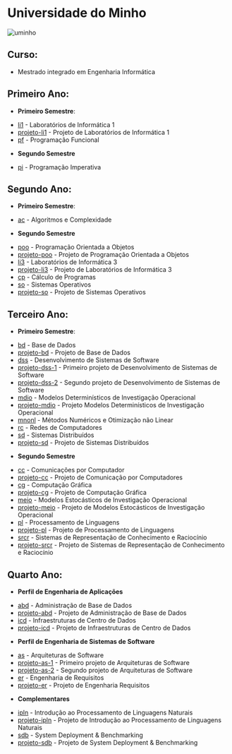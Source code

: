 # Universidade do Minho

![uminho](http://www4.di.uminho.pt/~jmf/IMAGES/um_eeng.gif)

## Curso:
- Mestrado integrado em Engenharia Informática


## Primeiro Ano:

* **Primeiro Semestre**:
- [li1](https://github.com/josepereira1/miei/tree/master/1/li1) - Laboratórios de Informática 1
- [projeto-li1](https://github.com/josepereira1/bomberman) - Projeto de Laboratórios de Informática 1
- [pf](https://github.com/josepereira1/miei/tree/master/1/pf) - Programação Funcional

* **Segundo Semestre**
- [pi](https://github.com/josepereira1/miei/tree/master/1/pi) - Programação Imperativa

## Segundo Ano:
* **Primeiro Semestre**:
- [ac](https://github.com/josepereira1/miei/tree/master/2/ac) - Algoritmos e Complexidade

* **Segundo Semestre**
- [poo](https://github.com/josepereira1/miei/tree/master/2/poo) - Programação Orientada a Objetos
- [projeto-poo](https://github.com/josepereira1/projeto-poo) - Projeto de Programação Orientada a Objetos
- [li3](https://github.com/josepereira1/miei/tree/master/2/li3) - Laboratórios de Informática 3
- [projeto-li3](https://github.com/josepereira1/projeto-li3) - Projeto de Laboratórios de Informática 3
- [cp](https://github.com/josepereira1/miei/tree/master/2/cp) - Cálculo de Programas
- [so](https://github.com/josepereira1/miei/tree/master/2/so) - Sistemas Operativos
- [projeto-so](https://github.com/josepereira1/projeto-so) - Projeto de Sistemas Operativos

## Terceiro Ano:
* **Primeiro Semestre**:
- [bd](https://github.com/josepereira1/miei/tree/master/3/bd) - Base de Dados
- [projeto-bd](https://github.com/josepereira1/projeto-bd) - Projeto de Base de Dados
- [dss](https://github.com/josepereira1/miei/tree/master/3/dss) - Desenvolvimento de Sistemas de Software
- [projeto-dss-1](https://github.com/josepereira1/projeto-dss-1) - Primeiro projeto de Desenvolvimento de Sistemas de Software
- [projeto-dss-2](https://github.com/josepereira1/projeto-dss-2) - Segundo projeto de Desenvolvimento de Sistemas de Software
- [mdio](https://github.com/josepereira1/miei/tree/master/3/mdio) - Modelos Determinísticos de Investigação Operacional
- [projeto-mdio](https://github.com/josepereira1/projeto-mdio) - Projeto Modelos Determinísticos de Investigação Operacional
- [mnonl](https://github.com/josepereira1/miei/tree/master/3/mnonl) - Métodos Numéricos e Otimização não Linear
- [rc](https://github.com/josepereira1/miei/tree/master/3/rc) - Redes de Computadores
- [sd](https://github.com/josepereira1/miei/tree/master/3/sd) - Sistemas Distribuídos
- [projeto-sd](https://github.com/josepereira1/projeto-sd) - Projeto de Sistemas Distribuídos

* **Segundo Semestre**
- [cc](https://github.com/josepereira1/miei/tree/master/3/cc) - Comunicações por Computador
- [projeto-cc](https://github.com/josepereira1/projeto-cc) - Projeto de Comunicação por Computadores
- [cg](https://github.com/josepereira1/miei/tree/master/3/cg) - Computação Gráfica
- [projeto-cg](https://github.com/josepereira1/projeto-cg) - Projeto de Computação Gráfica
- [meio](https://github.com/josepereira1/miei/tree/master/3/meio) - Modelos Estocásticos de Investigação Operacional
- [projeto-meio](https://github.com/josepereira1/projeto-meio) - Projeto de Modelos Estocásticos de Investigação Operacional
- [pl](https://github.com/josepereira1/miei/tree/master/3/pl) - Processamento de Linguagens
- [projeto-pl](https://github.com/josepereira1/projeto-pl) - Projeto de Processamento de Linguagens
- [srcr](https://github.com/josepereira1/miei/tree/master/3/srcr) - Sistemas de Representação de Conhecimento e Raciocínio
- [projeto-srcr](https://github.com/josepereira1/projeto-srcr) - Projeto de Sistemas de Representação de Conhecimento e Raciocínio

## Quarto Ano:
* **Perfil de Engenharia de Aplicações**
- [abd](https://github.com/josepereira1/miei/tree/master/4/abd) - Administração de Base de Dados
- [projeto-abd](https://github.com/josepereira1/projeto-abd) - Projeto de Administração de Base de Dados
- [icd](https://github.com/josepereira1/miei/tree/master/4/icd) - Infraestruturas de Centro de Dados
- [projeto-icd](https://github.com/josepereira1/projeto-icd) - Projeto de Infraestruturas de Centro de Dados

* **Perfil de Engenharia de Sistemas de Software**
- [as](https://github.com/josepereira1/miei/tree/master/4/as) - Arquiteturas de Software
- [projeto-as-1](https://github.com/josepereira1/projeto-as-1) - Primeiro projeto de Arquiteturas de Software
- [projeto-as-2](https://github.com/josepereira1/projeto-as-2) - Segundo projeto de Arquiteturas de Software
- [er](https://github.com/josepereira1/miei/tree/master/4/er) - Engenharia de Requisitos
- [projeto-er](https://github.com/josepereira1/projeto-er) - Projeto de Engenharia Requisitos

* **Complementares**
- [ipln](https://github.com/josepereira1/miei/tree/master/4/ipln) - Introdução ao Processamento de Linguagens Naturais
- [projeto-ipln](https://github.com/josepereira1/projeto-ipln) - Projeto de Introdução ao Processamento de Linguagens Naturais
- [sdb](https://github.com/josepereira1/miei/tree/master/4/sdb) - System Deployment & Benchmarking
- [projeto-sdb](https://github.com/josepereira1/projeto-sdb) - Projeto de System Deployment & Benchmarking
